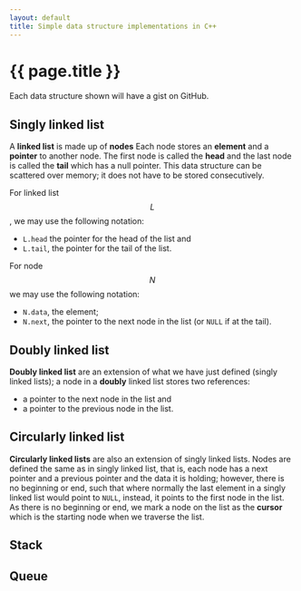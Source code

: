 ```yaml
---
layout: default
title: Simple data structure implementations in C++
---
```


# {{ page.title }}

Each data structure shown will have a gist on GitHub.

## Singly linked list

A **linked list** is made up of **nodes** Each node stores an **element** and a **pointer** to another node. The first node is called the **head** and the last node is called the **tail** which has a null pointer. This data structure can be scattered over memory; it does not have to be stored consecutively.

For linked list $$L$$, we may use the following notation:
* `L.head` the pointer for the head of the list and
* `L.tail`, the pointer for the tail of the list.

For node $$N$$ we may use the following notation:
* `N.data`, the element;
* `N.next`, the pointer to the next node in the list (or `NULL` if at the tail).

<script src="https://gist.github.com/benapier/0e7d1cebe2801d387609e20ec594646a.js"></script>

## Doubly linked list

**Doubly linked list** are an extension of what we have just defined (singly linked lists); a node in a **doubly** linked list stores two references:
* a pointer to the next node in the list and
* a pointer to the previous node in the list.

<script src="https://gist.github.com/benapier/590b5b808907cb8a4d2265562b197dfc.js"></script>

## Circularly linked list

**Circularly linked lists** are also an extension of singly linked lists. Nodes are defined the same as in singly linked list, that is, each node has a next pointer and a previous pointer and the data it is holding; however, there is no beginning or end, such that where normally the last element in a singly linked list would point to `NULL`, instead, it points to the first node in the list. As there is no beginning or end, we mark a node on the list as the **cursor** which is the starting node when we traverse the list.

<script src="https://gist.github.com/benapier/aa200b937771991f147c9f183f3c6783.js"></script>

## Stack

## Queue
